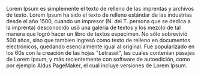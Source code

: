 Lorem Ipsum es simplemente el texto de relleno de las imprentas 
y archivos de texto. Lorem Ipsum ha sido el texto de relleno 
estándar de las industrias desde el año 1500, cuando un 
impresor (N. del T. persona que se dedica a la imprenta) 
desconocido usó una galería de textos y los mezcló de tal 
manera que logró hacer un libro de textos especimen. No sólo 
sobrevivió 500 años, sino que tambien ingresó como texto de 
relleno en documentos electrónicos, quedando esencialmente 
igual al original. Fue popularizado en los 60s con la creación 
de las hojas "Letraset", las cuales contenian pasajes de Lorem 
Ipsum, y más recientemente con software de autoedición, como 
por ejemplo Aldus PageMaker, el cual incluye versiones de Lorem 
Ipsum.
                